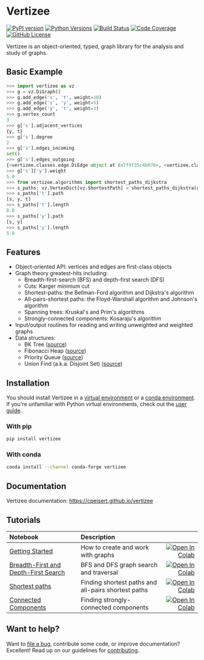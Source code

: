 # Vertizee

[![PyPI version](https://badge.fury.io/py/vertizee.svg)](https://pypi.python.org/pypi/vertizee/)
[![Python Versions](https://img.shields.io/badge/python-3.6%20%7C%203.7%20%7C%203.8-blue)](https://img.shields.io/badge/python-3.6%20%7C%203.7%20%7C%203.8-blue)
[![Build Status](https://img.shields.io/travis/dmlc/vertizee.svg?label=build&logo=travis&branch=master)](https://travis-ci.org/dmlc/vertizee)
[![Code Coverage](https://codecov.io/github/vertizee/vertizee/badge.svg?branch=master&service=github)](https://codecov.io/github/vertizee/vertizee?branch=master)
[![GitHub License](https://img.shields.io/badge/license-Apache%202-blue.svg?style=flat)](./LICENSE)

Vertizee is an object-oriented, typed, graph library for the analysis and study of graphs.

## Basic Example

```python
>>> import vertizee as vz
>>> g = vz.DiGraph()
>>> g.add_edge('s', 't', weight=10)
>>> g.add_edge('s', 'y', weight=5)
>>> g.add_edge('y', 't', weight=3)
>>> g.vertex_count
3
>>> g['s'].adjacent_vertices
{y, t}
>>> g['s'].degree
2
>>> g['s'].edges_incoming
set()
>>> g['s'].edges_outgoing
{<vertizee.classes.edge.DiEdge object at 0x7f9f35c4b070>, <vertizee.classes.edge.DiEdge object at 0x7f9f35bbc9d0>}
>>> g['s']['y'].weight
5.0
>>> from vertizee.algorithms import shortest_paths_dijkstra
>>> s_paths: vz.VertexDict[vz.ShortestPath] = shortest_paths_dijkstra(g, source='s', find_path_lengths_only=False)
>>> s_paths['t'].path
[s, y, t]
>>> s_paths['t'].length
8.0
>>> s_paths['y'].path
[s, y]
>>> s_paths['y'].length
5.0
```


## Features

* Object-oriented API: vertices and edges are first-class objects
* Graph theory greatest-hits including:
  * Breadth-first-search (BFS) and depth-first search (DFS)
  * Cuts: Karger minimum cut
  * Shortest-paths: the Bellman-Ford algorithm and Dijkstra's algorithm
  * All-pairs-shortest paths: the Floyd-Warshall algorithm and Johnson's algorithm
  * Spanning trees: Kruskal's and Prim's algorithms
  * Strongly-connected components: Kosaraju's algorithm
* Input/output routines for reading and writing unweighted and weighted graphs
* Data structures:
  * BK Tree ([source](https://github.com/cpeisert/vertizee/blob/master/vertizee/classes/collections/bk_tree.py))
  * Fibonacci Heap ([source](https://github.com/cpeisert/vertizee/blob/master/vertizee/classes/collections/fibonacci_heap.py))
  * Priority Queue ([source](https://github.com/cpeisert/vertizee/blob/master/vertizee/classes/collections/priority_queue.py))
  * Union Find (a.k.a. Disjoint Set) ([source](https://github.com/cpeisert/vertizee/blob/master/vertizee/classes/collections/union_find.py))


## Installation

You should install Vertizee in a [virtual environment](https://docs.python.org/3/library/venv.html)
or a [conda environment](https://docs.conda.io/projects/conda/en/latest/user-guide/tasks/manage-environments.html). If you're unfamiliar with Python virtual environments, check out the [user guide](https://packaging.python.org/guides/installing-using-pip-and-virtual-environments/).


### With pip

```bash
pip install vertizee
```

### With conda

```bash
conda install --channel conda-forge vertizee
```


## Documentation

Vertizee documentation: https://cpeisert.github.io/vertizee


## Tutorials

| Notebook     |      Description      |   |
|:----------|:-------------|------:|
| [Getting Started](https://github.com/cpeisert/vertizee/blob/master/docs/source/tutorials/getting_started.ipynb)  | How to create and work with graphs  |[![Open In Colab](https://colab.research.google.com/assets/colab-badge.svg)](https://colab.research.google.com/github/cpeisert/vertizee/blob/master/docs/source/tutorials/getting_started.ipynb) |
| [Breadth-First and Depth-First Search](https://github.com/cpeisert/vertizee/blob/master/docs/source/tutorials/bfs_dfs.ipynb)  | BFS and DFS graph search and traversal  |[![Open In Colab](https://colab.research.google.com/assets/colab-badge.svg)](https://colab.research.google.com/github/cpeisert/vertizee/blob/master/docs/source/tutorials/bfs_dfs.ipynb) |
| [Shortest paths](https://github.com/cpeisert/vertizee/blob/master/docs/source/tutorials/shortest_paths.ipynb)  | Finding shortest paths and all-pairs shortest paths  |[![Open In Colab](https://colab.research.google.com/assets/colab-badge.svg)](https://colab.research.google.com/github/cpeisert/vertizee/blob/master/docs/source/tutorials/shortest_paths.ipynb) |
| [Connected Components](https://github.com/cpeisert/vertizee/blob/master/docs/source/tutorials/connected_components.ipynb)  | Finding strongly-connected components  |[![Open In Colab](https://colab.research.google.com/assets/colab-badge.svg)](https://colab.research.google.com/github/cpeisert/vertizee/blob/master/docs/source/tutorials/connected_components.ipynb) |


## Want to help?

Want to [file a bug](https://github.com/cpeisert/vertizee/issues), contribute some code, or improve documentation? Excellent!
Read up on our guidelines for [contributing](https://github.com/cpeisert/vertizee/blob/master/CONTRIBUTING.rst).
